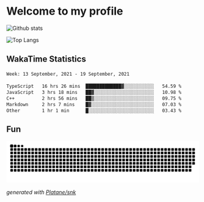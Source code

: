 # Welcome to my profile

![Github stats](https://github-readme-stats.vercel.app/api?username=xinthose&show_icons=true&theme=radical&count_private=true)

![Top Langs](https://github-readme-stats.vercel.app/api/top-langs/?username=xinthose)

## WakaTime Statistics
<!--START_SECTION:waka-->
```text
Week: 13 September, 2021 - 19 September, 2021

TypeScript   16 hrs 26 mins  █████████████▓░░░░░░░░░░░   54.59 % 
JavaScript   3 hrs 18 mins   ██▓░░░░░░░░░░░░░░░░░░░░░░   10.98 % 
C++          2 hrs 56 mins   ██▒░░░░░░░░░░░░░░░░░░░░░░   09.75 % 
Markdown     2 hrs 7 mins    █▓░░░░░░░░░░░░░░░░░░░░░░░   07.03 % 
Other        1 hr 1 min      █░░░░░░░░░░░░░░░░░░░░░░░░   03.43 % 
```
<!--END_SECTION:waka-->

## Fun
![github contribution grid snake animation](https://raw.githubusercontent.com/xinthose/xinthose/output/github-contribution-grid-snake.svg)

_generated with [Platane/snk](https://github.com/Platane/snk)_
